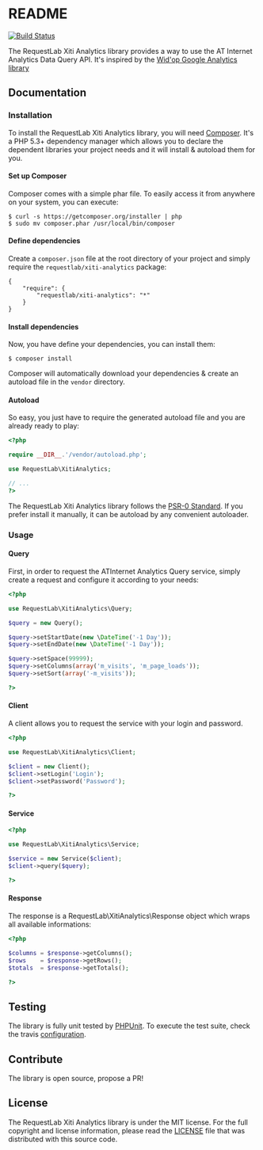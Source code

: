# README

[![Build Status](https://travis-ci.org/RequestLab/xiti-analytics.svg)](http://travis-ci.org/RequestLab/xiti-analytics)

The RequestLab Xiti Analytics library provides a way to use the AT Internet Analytics Data Query API.
It's inspired by the [Wid'op Google Analytics library](https://github.com/widop/google-analytics)

## Documentation

### Installation

To install the RequestLab Xiti Analytics library, you will need [Composer](http://getcomposer.org). It's a PHP 5.3+
dependency manager which allows you to declare the dependent libraries your project needs and it will install &
autoload them for you.

#### Set up Composer

Composer comes with a simple phar file. To easily access it from anywhere on your system, you can execute:

```
$ curl -s https://getcomposer.org/installer | php
$ sudo mv composer.phar /usr/local/bin/composer
```

#### Define dependencies

Create a ``composer.json`` file at the root directory of your project and simply require the
``requestlab/xiti-analytics`` package:

```
{
    "require": {
        "requestlab/xiti-analytics": "*"
    }
}
```

#### Install dependencies

Now, you have define your dependencies, you can install them:

```
$ composer install
```

Composer will automatically download your dependencies & create an autoload file in the ``vendor`` directory.

#### Autoload

So easy, you just have to require the generated autoload file and you are already ready to play:

``` php
<?php

require __DIR__.'/vendor/autoload.php';

use RequestLab\XitiAnalytics;

// ...
?>
```

The RequestLab Xiti Analytics library follows the [PSR-0 Standard](https://github.com/php-fig/fig-standards/blob/master/accepted/PSR-0.md).
If you prefer install it manually, it can be autoload by any convenient autoloader.

### Usage

#### Query

First, in order to request the ATInternet Analytics Query service, simply create a request and configure it according to your needs:

``` php
<?php

use RequestLab\XitiAnalytics\Query;

$query = new Query();

$query->setStartDate(new \DateTime('-1 Day'));
$query->setEndDate(new \DateTime('-1 Day'));

$query->setSpace(99999);
$query->setColumns(array('m_visits', 'm_page_loads'));
$query->setSort(array('-m_visits'));

?>
```

#### Client

A client allows you to request the service with your login and password.

``` php
<?php

use RequestLab\XitiAnalytics\Client;

$client = new Client();
$client->setLogin('Login');
$client->setPassword('Password');

?>
```

#### Service

``` php
<?php

use RequestLab\XitiAnalytics\Service;

$service = new Service($client);
$client->query($query);

?>
```

#### Response

The response is a RequestLab\XitiAnalytics\Response object which wraps all available informations:

``` php
<?php

$columns = $response->getColumns();
$rows    = $response->getRows();
$totals  = $response->getTotals();

?>
```

## Testing

The library is fully unit tested by [PHPUnit](http://www.phpunit.de/). To execute the test suite, check the travis [configuration](https://github.com/RequestLab/xiti-analytics/blob/master/.travis.yml).

## Contribute

The library is open source, propose a PR!

## License

The RequestLab Xiti Analytics library is under the MIT license. For the full copyright and license information, please
read the [LICENSE](https://github.com/RequestLab/xiti-analytics/blob/master/LICENSE) file that was distributed with this
source code.

